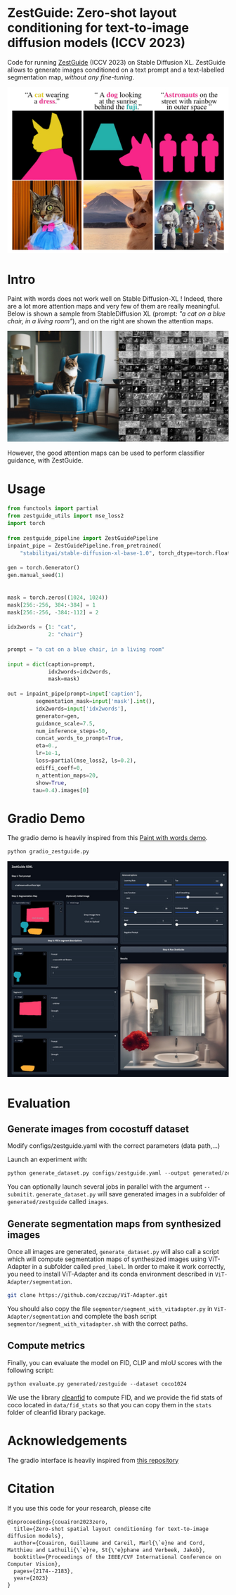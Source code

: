 # ZestGuide: Zero-shot layout conditioning for text-to-image diffusion models (ICCV 2023)

Code for running [ZestGuide](https://arxiv.org/abs/2306.13754) (ICCV 2023) on Stable Diffusion XL.
ZestGuide allows to generate images conditioned on a text prompt and a text-labelled segmentation map, *without any fine-tuning*.

![img](assets/zestguide_examples.jpg)

# Intro

Paint with words does not work well on Stable Diffusion-XL ! Indeed, there are a lot more attention maps and very few of them are really meaningful. Below is shown a sample from StableDiffusion XL (prompt: *"a cat on a blue chair, in a living room"*), and on the right are shown the attention maps.

![img](assets/att_maps.jpg)

However, the good attention maps can be used to perform classifier guidance, with ZestGuide.


# Usage

```python
from functools import partial
from zestguide_utils import mse_loss2
import torch

from zestguide_pipeline import ZestGuidePipeline
inpaint_pipe = ZestGuidePipeline.from_pretrained(
    "stabilityai/stable-diffusion-xl-base-1.0", torch_dtype=torch.float16)

gen = torch.Generator()
gen.manual_seed(1)


mask = torch.zeros((1024, 1024))
mask[256:-256, 384:-384] = 1
mask[256:-256, -384:-112] = 2

idx2words = {1: "cat",
             2: "chair"}

prompt = "a cat on a blue chair, in a living room"

input = dict(caption=prompt,
             idx2words=idx2words,
             mask=mask)

out = inpaint_pipe(prompt=input['caption'], 
         segmentation_mask=input['mask'].int(),
         idx2words=input['idx2words'],
         generator=gen,
         guidance_scale=7.5,
         num_inference_steps=50,
         concat_words_to_prompt=True,
         eta=0.,
         lr=1e-1,
         loss=partial(mse_loss2, ls=0.2),
         ediffi_coeff=0,
         n_attention_maps=20,
         show=True,
        tau=0.4).images[0]

```

# Gradio Demo

The gradio demo is heavily inspired from this [Paint with words demo](https://github.com/cloneofsimo/paint-with-words-sd/).

```python
python gradio_zestguide.py
```

![img](assets/gradio_screenshot.jpg)

# Evaluation

## Generate images from cocostuff dataset

Modify configs/zestguide.yaml with the correct parameters (data path,...)


Launch an experiment with:
```python
python generate_dataset.py configs/zestguide.yaml --output generated/zestguide 
```
You can optionally launch several jobs in parallel with the argument `--submitit`.
`generate_dataset.py` will save generated images in a subfolder of `generated/zestguide` called `images`. 


## Generate segmentation maps from synthesized images

Once all images are generated, `generate_dataset.py` will also call a script which will compute segmentation maps of synthesized images using ViT-Adapter in a subfolder called `pred_label`.
In order to make it work correctly, you need to install ViT-Adapter and its conda environment described in `ViT-Adapter/segmentation`.
```sh
git clone https://github.com/czczup/ViT-Adapter.git
```
You should also copy the file `segmentor/segment_with_vitadapter.py` in `ViT-Adapter/segmentation` and complete the bash script `segmentor/segment_with_vitadapter.sh` with the correct paths.

## Compute metrics
Finally, you can evaluate the model on FID, CLIP and mIoU scores with the following script:

```python
python evaluate.py generated/zestguide --dataset coco1024
```
We use the library [cleanfid](https://github.com/GaParmar/clean-fid) to compute FID, and we provide the fid stats of coco located in `data/fid_stats` so that you can copy them in the `stats` folder of cleanfid library package.


# Acknowledgements

The gradio interface is heavily inspired from [this repository](https://github.com/cloneofsimo/paint-with-words-sd/)

# Citation

If you use this code for your research, please cite

```
@inproceedings{couairon2023zero,
  title={Zero-shot spatial layout conditioning for text-to-image diffusion models},
  author={Couairon, Guillaume and Careil, Marl{\`e}ne and Cord, Matthieu and Lathuili{\`e}re, St{\'e}phane and Verbeek, Jakob},
  booktitle={Proceedings of the IEEE/CVF International Conference on Computer Vision},
  pages={2174--2183},
  year={2023}
}
```
